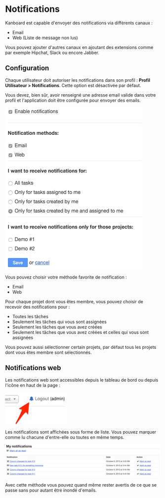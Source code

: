 Notifications
=============

Kanboard est capable d'envoyer des notifications via différents canaux :

- Email
- Web (Liste de message non lus)

Vous pouvez ajouter d'autres canaux en ajoutant des extensions comme par exemple Hipchat, Slack ou encore Jabber.

Configuration
--------------

Chaque utilisateur doit autoriser les notifications dans son profil : **Profil Utilisateur > Notifications**. Cette option est désactivée par défaut.

Vous devez, bien sûr, avoir renseigné une adresse email valide dans votre profil et l'application doit être configurée pour envoyer des emails.

![Notifications](../screenshots/notifications.png)

Vous pouvez choisir votre méthode favorite de notification :

- Email
- Web

Pour chaque projet dont vous êtes membre, vous pouvez choisir de recevoir des notifications pour :

- Toutes les tâches
- Seulement les tâches qui vous sont assignées
- Seulement les tâches que vous avez créées
- Seulement les tâches que vous avez créées et celles qui vous sont assignées

Vous pouvez aussi sélectionner certain projets, par défaut tous les projets dont vous êtes membre sont sélectionnés.

Notifications web
-----------------

Les notifications web sont accessibles depuis le tableau de bord ou depuis l'icône en haut de la page :

![Icône des notifications web](../screenshots/web-notifications-icon.png)

Les notifications sont affichées sous forme de liste. Vous pouvez marquer comme lu chacune d'entre-elle ou toutes en même temps.

![Notifications web](../screenshots/web-notifications.png)

Avec cette méthode vous pouvez quand même rester avertis de ce que se passe sans pour autant être inondé d'emails.
